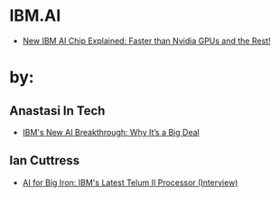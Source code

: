 # IBM.AI
- [New IBM AI Chip Explained: Faster than Nvidia GPUs and the Rest!](https://youtu.be/p0W5eHn5sZ0)

# by:
## Anastasi In Tech
- [IBM's New AI Breakthrough: Why It’s a Big Deal](https://youtu.be/Irmrp-A-W0I)

## Ian Cuttress
- [AI for Big Iron: IBM's Latest Telum II Processor (Interview)](https://youtu.be/-JkJO3rNZ10)

